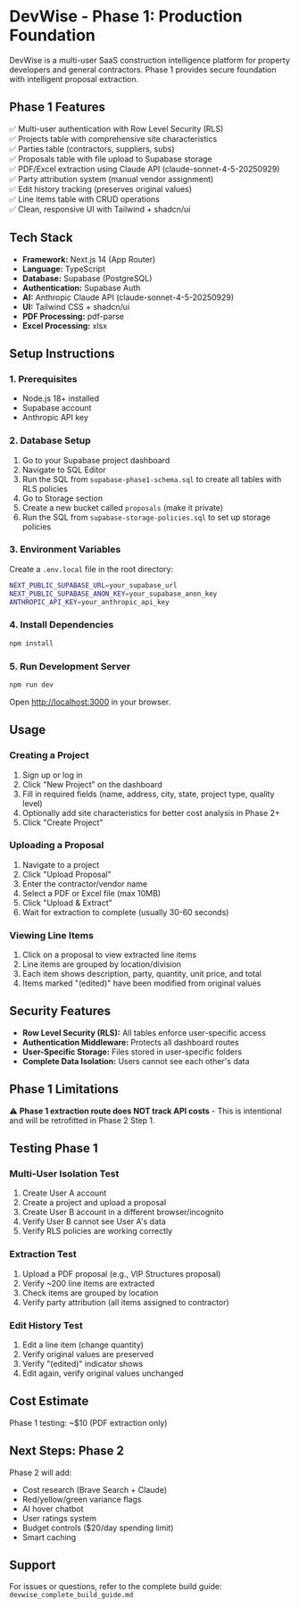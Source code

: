 # DevWise - Phase 1: Production Foundation

DevWise is a multi-user SaaS construction intelligence platform for property developers and general contractors. Phase 1 provides secure foundation with intelligent proposal extraction.

## Phase 1 Features

✅ Multi-user authentication with Row Level Security (RLS)  
✅ Projects table with comprehensive site characteristics  
✅ Parties table (contractors, suppliers, subs)  
✅ Proposals table with file upload to Supabase storage  
✅ PDF/Excel extraction using Claude API (claude-sonnet-4-5-20250929)  
✅ Party attribution system (manual vendor assignment)  
✅ Edit history tracking (preserves original values)  
✅ Line items table with CRUD operations  
✅ Clean, responsive UI with Tailwind + shadcn/ui  

## Tech Stack

- **Framework:** Next.js 14 (App Router)
- **Language:** TypeScript
- **Database:** Supabase (PostgreSQL)
- **Authentication:** Supabase Auth
- **AI:** Anthropic Claude API (claude-sonnet-4-5-20250929)
- **UI:** Tailwind CSS + shadcn/ui
- **PDF Processing:** pdf-parse
- **Excel Processing:** xlsx

## Setup Instructions

### 1. Prerequisites

- Node.js 18+ installed
- Supabase account
- Anthropic API key

### 2. Database Setup

1. Go to your Supabase project dashboard
2. Navigate to SQL Editor
3. Run the SQL from `supabase-phase1-schema.sql` to create all tables with RLS policies
4. Go to Storage section
5. Create a new bucket called `proposals` (make it private)
6. Run the SQL from `supabase-storage-policies.sql` to set up storage policies

### 3. Environment Variables

Create a `.env.local` file in the root directory:

```bash
NEXT_PUBLIC_SUPABASE_URL=your_supabase_url
NEXT_PUBLIC_SUPABASE_ANON_KEY=your_supabase_anon_key
ANTHROPIC_API_KEY=your_anthropic_api_key
```

### 4. Install Dependencies

```bash
npm install
```

### 5. Run Development Server

```bash
npm run dev
```

Open [http://localhost:3000](http://localhost:3000) in your browser.

## Usage

### Creating a Project

1. Sign up or log in
2. Click "New Project" on the dashboard
3. Fill in required fields (name, address, city, state, project type, quality level)
4. Optionally add site characteristics for better cost analysis in Phase 2+
5. Click "Create Project"

### Uploading a Proposal

1. Navigate to a project
2. Click "Upload Proposal"
3. Enter the contractor/vendor name
4. Select a PDF or Excel file (max 10MB)
5. Click "Upload & Extract"
6. Wait for extraction to complete (usually 30-60 seconds)

### Viewing Line Items

1. Click on a proposal to view extracted line items
2. Line items are grouped by location/division
3. Each item shows description, party, quantity, unit price, and total
4. Items marked "(edited)" have been modified from original values

## Security Features

- **Row Level Security (RLS):** All tables enforce user-specific access
- **Authentication Middleware:** Protects all dashboard routes
- **User-Specific Storage:** Files stored in user-specific folders
- **Complete Data Isolation:** Users cannot see each other's data

## Phase 1 Limitations

⚠️ **Phase 1 extraction route does NOT track API costs** - This is intentional and will be retrofitted in Phase 2 Step 1.

## Testing Phase 1

### Multi-User Isolation Test

1. Create User A account
2. Create a project and upload a proposal
3. Create User B account in a different browser/incognito
4. Verify User B cannot see User A's data
5. Verify RLS policies are working correctly

### Extraction Test

1. Upload a PDF proposal (e.g., VIP Structures proposal)
2. Verify ~200 line items are extracted
3. Check items are grouped by location
4. Verify party attribution (all items assigned to contractor)

### Edit History Test

1. Edit a line item (change quantity)
2. Verify original values are preserved
3. Verify "(edited)" indicator shows
4. Edit again, verify original values unchanged

## Cost Estimate

Phase 1 testing: ~$10 (PDF extraction only)

## Next Steps: Phase 2

Phase 2 will add:
- Cost research (Brave Search + Claude)
- Red/yellow/green variance flags
- AI hover chatbot
- User ratings system
- Budget controls ($20/day spending limit)
- Smart caching

## Support

For issues or questions, refer to the complete build guide: `devwise_complete_build_guide.md`
